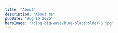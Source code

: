 ```yaml
---
title: "About"
description: "About me"
pubDate: "Aug 10 2025"
heroImage: "/blog-big-wave/blog-placeholder-6.jpg"
---
```

